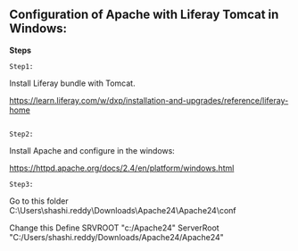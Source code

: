 ## Configuration of Apache with Liferay Tomcat in Windows:
**Steps**

```
Step1:
```
Install Liferay bundle with Tomcat.

<https://learn.liferay.com/w/dxp/installation-and-upgrades/reference/liferay-home>
```

Step2:
```
Install Apache and configure in the windows:

<https://httpd.apache.org/docs/2.4/en/platform/windows.html>
```
Step3:
```

Go to this folder
C:\Users\shashi.reddy\Downloads\Apache24\Apache24\conf

Change this 
Define SRVROOT "c:/Apache24"
ServerRoot "C:/Users/shashi.reddy/Downloads/Apache24/Apache24"
```
